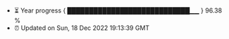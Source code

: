 - ⏳ Year progress { ████████████████████████████▁▁ } 96.38 %
- ⏰ Updated on Sun, 18 Dec 2022 19:13:39 GMT

